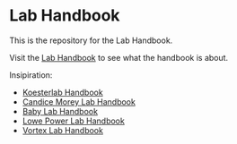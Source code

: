 # Lab Handbook

This is the repository for the Lab Handbook.

Visit the [Lab Handbook](https://bhklab.github.io/handbook/) to see
what the handbook is about.


<!--intro-start-->
Insipiration:

  - [Koesterlab Handbook](https://koesterlab.github.io/data-science-for-bioinfo/)
  - [Candice Morey Lab Handbook](https://ccmorey.github.io/labHandbook/)
  - [Baby Lab Handbook](https://mcmaster-baby-lab.github.io/handbook/)
  - [Lowe Power Lab Handbook](https://github.com/lowepowerlab/lab_handbook)
  - [Vortex Lab Handbook](https://github.com/uw-vortex/VORTEX-handbook)

<!--intro-end-->
